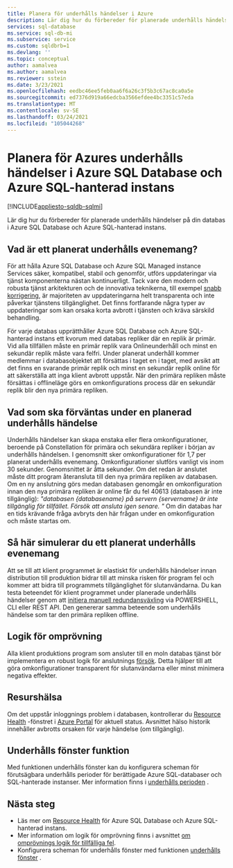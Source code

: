 ```yaml
---
title: Planera för underhålls händelser i Azure
description: Lär dig hur du förbereder för planerade underhålls händelser i Azure SQL Database och Azure SQL-hanterad instans.
services: sql-database
ms.service: sql-db-mi
ms.subservice: service
ms.custom: sqldbrb=1
ms.devlang: ''
ms.topic: conceptual
author: aamalvea
ms.author: aamalvea
ms.reviewer: sstein
ms.date: 3/23/2021
ms.openlocfilehash: eedbc46ee5feb0aa6f6a26c3f5b3c67ac8ca0a5e
ms.sourcegitcommit: ed7376d919a66edcba3566efdee4bc3351c57eda
ms.translationtype: MT
ms.contentlocale: sv-SE
ms.lasthandoff: 03/24/2021
ms.locfileid: "105044268"
---
```

# <a name="plan-for-azure-maintenance-events-in-azure-sql-database-and-azure-sql-managed-instance"></a>Planera för Azures underhålls händelser i Azure SQL Database och Azure SQL-hanterad instans
[!INCLUDE[appliesto-sqldb-sqlmi](../includes/appliesto-sqldb-sqlmi.md)]

Lär dig hur du förbereder för planerade underhålls händelser på din databas i Azure SQL Database och Azure SQL-hanterad instans.

## <a name="what-is-a-planned-maintenance-event"></a>Vad är ett planerat underhålls evenemang?

För att hålla Azure SQL Database och Azure SQL Managed instance Services säker, kompatibel, stabil och genomför, utförs uppdateringar via tjänst komponenterna nästan kontinuerligt. Tack vare den modern och robusta tjänst arkitekturen och de innovativa teknikerna, till exempel [snabb korrigering](https://aka.ms/azuresqlhotpatching), är majoriteten av uppdateringarna helt transparenta och inte påverkar tjänstens tillgänglighet. Det finns fortfarande några typer av uppdateringar som kan orsaka korta avbrott i tjänsten och kräva särskild behandling. 

För varje databas upprätthåller Azure SQL Database och Azure SQL-hanterad instans ett kvorum med databas repliker där en replik är primär. Vid alla tillfällen måste en primär replik vara Onlineunderhåll och minst en sekundär replik måste vara felfri. Under planerat underhåll kommer medlemmar i databasobjektet att försättas i taget en i taget, med avsikt att det finns en svarande primär replik och minst en sekundär replik online för att säkerställa att inga klient avbrott uppstår. När den primära repliken måste försättas i offlineläge görs en omkonfigurations process där en sekundär replik blir den nya primära repliken.  

## <a name="what-to-expect-during-a-planned-maintenance-event"></a>Vad som ska förväntas under en planerad underhålls händelse

Underhålls händelser kan skapa enstaka eller flera omkonfigurationer, beroende på Constellation för primära och sekundära repliker i början av underhålls händelsen. I genomsnitt sker omkonfigurationer för 1,7 per planerat underhålls evenemang. Omkonfigurationer slutförs vanligt vis inom 30 sekunder. Genomsnittet är åtta sekunder. Om det redan är anslutet måste ditt program återansluta till den nya primära repliken av databasen. Om en ny anslutning görs medan databasen genomgår en omkonfiguration innan den nya primära repliken är online får du fel 40613 (databasen är inte tillgänglig): *"databasen {databasename} på servern {servername} är inte tillgänglig för tillfället. Försök att ansluta igen senare. "* Om din databas har en tids krävande fråga avbryts den här frågan under en omkonfiguration och måste startas om.

## <a name="how-to-simulate-a-planned-maintenance-event"></a>Så här simulerar du ett planerat underhålls evenemang

Att se till att klient programmet är elastiskt för underhålls händelser innan distribution till produktion bidrar till att minska risken för program fel och kommer att bidra till programmets tillgänglighet för slutanvändarna. Du kan testa beteendet för klient programmet under planerade underhålls händelser genom att [initiera manuell redundansväxling](https://aka.ms/mifailover-techblog) via POWERSHELL, CLI eller REST API. Den genererar samma beteende som underhålls händelse som tar den primära repliken offline.

## <a name="retry-logic"></a>Logik för omprövning

Alla klient produktions program som ansluter till en moln databas tjänst bör implementera en robust logik för anslutnings [försök](troubleshoot-common-connectivity-issues.md#retry-logic-for-transient-errors). Detta hjälper till att göra omkonfigurationer transparent för slutanvändarna eller minst minimera negativa effekter.

## <a name="resource-health"></a>Resurshälsa

Om det uppstår inloggnings problem i databasen, kontrollerar du [Resource Health](../../service-health/resource-health-overview.md#get-started) -fönstret i [Azure Portal](https://portal.azure.com) för aktuell status. Avsnittet hälso historik innehåller avbrotts orsaken för varje händelse (om tillgänglig).

## <a name="maintenance-window-feature"></a>Underhålls fönster funktion

Med funktionen underhålls fönster kan du konfigurera scheman för förutsägbara underhålls perioder för berättigade Azure SQL-databaser och SQL-hanterade instanser. Mer information finns i [underhålls perioden](maintenance-window.md) .

## <a name="next-steps"></a>Nästa steg

- Läs mer om [Resource Health](resource-health-to-troubleshoot-connectivity.md) för Azure SQL Database och Azure SQL-hanterad instans.
- Mer information om logik för omprövning finns i avsnittet [om omprövnings logik för tillfälliga fel](troubleshoot-common-connectivity-issues.md#retry-logic-for-transient-errors).
- Konfigurera scheman för underhålls fönster med funktionen [underhålls fönster](maintenance-window.md) .
